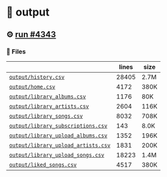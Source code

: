 # 📝  output 

## ⚙️ [run #4343](https://github.com/jwenerd/ytm-dl/actions/runs/15359839445)

### 📁 Files

|                                                                         |lines|size|
|-------------------------------------------------------------------------|-----|----|
|[`output/history.csv` ](output/history.csv)                              |28405|2.7M|
|[`output/home.csv` ](output/home.csv)                                    |4172 |380K|
|[`output/library_albums.csv` ](output/library_albums.csv)                |1176 |80K |
|[`output/library_artists.csv` ](output/library_artists.csv)              |2604 |116K|
|[`output/library_songs.csv` ](output/library_songs.csv)                  |8032 |708K|
|[`output/library_subscriptions.csv` ](output/library_subscriptions.csv)  |143  |8.0K|
|[`output/library_upload_albums.csv` ](output/library_upload_albums.csv)  |1352 |196K|
|[`output/library_upload_artists.csv` ](output/library_upload_artists.csv)|1831 |200K|
|[`output/library_upload_songs.csv` ](output/library_upload_songs.csv)    |18223|1.4M|
|[`output/liked_songs.csv` ](output/liked_songs.csv)                      |4517 |380K|
